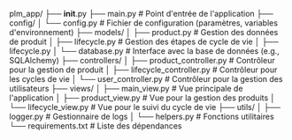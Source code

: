 plm_app/
├── __init__.py 
├── main.py                # Point d'entrée de l'application
├── config/
│   └── config.py          # Fichier de configuration (paramètres, variables d'environnement)
├── models/
│   ├── product.py         # Gestion des données de produit
│   ├── lifecycle.py       # Gestion des étapes de cycle de vie
│   ├── lifecycle.py 
│   └── database.py        # Interface avec la base de données (e.g., SQLAlchemy)
├── controllers/
│   ├── product_controller.py   # Contrôleur pour la gestion de produit
│   ├── lifecycle_controller.py # Contrôleur pour les cycles de vie
│   └── user_controller.py      # Contrôleur pour la gestion des utilisateurs
├── views/
│   ├── main_view.py        # Vue principale de l'application
│   ├── product_view.py     # Vue pour la gestion des produits
│   └── lifecycle_view.py   # Vue pour le suivi du cycle de vie
├── utils/
│   ├── logger.py           # Gestionnaire de logs
│   └── helpers.py          # Fonctions utilitaires
└── requirements.txt        # Liste des dépendances
